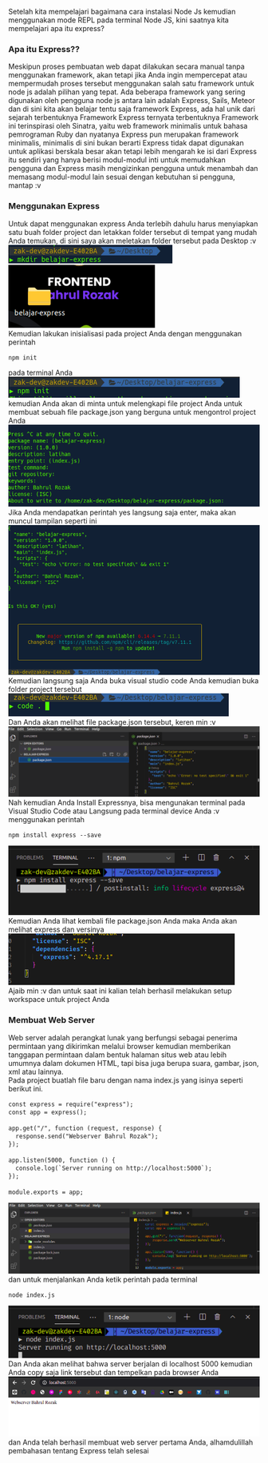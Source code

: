 Setelah kita mempelajari bagaimana cara instalasi Node Js kemudian menggunakan mode REPL pada terminal Node JS, kini saatnya kita mempelajari apa itu express?

### Apa itu Express??

Meskipun proses pembuatan web dapat dilakukan secara manual tanpa menggunakan framework, akan tetapi jika Anda ingin mempercepat atau mempermudah proses tersebut menggunakan salah satu framework untuk node js adalah pilihan yang tepat. Ada beberapa framework yang sering digunakan oleh pengguna node js antara lain adalah Express, Sails, Meteor dan di sini kita akan belajar tentu saja framework Express, ada hal unik dari sejarah terbentuknya Framework Express ternyata terbentuknya Framework ini terinspirasi oleh Sinatra, yaitu web framework minimalis untuk bahasa pemrograman Ruby dan nyatanya Express pun merupakan framework minimalis, minimalis di sini bukan berarti Express tidak dapat digunakan untuk aplikasi berskala besar akan tetapi lebih mengarah ke isi dari Express itu sendiri yang hanya berisi modul-modul inti untuk memudahkan pengguna dan Express masih mengizinkan pengguna untuk menambah dan memasang modul-modul lain sesuai dengan kebutuhan si pengguna, mantap :v

### Menggunakan Express

Untuk dapat menggunakan express Anda terlebih dahulu harus menyiapkan satu buah folder project dan letakkan folder tersebut di tempat yang mudah Anda temukan, di sini saya akan meletakan folder tersebut pada Desktop :v <br>
![](https://github.com/Bahrul-Rozak/Belajar-Node-JS/blob/main/02_Mengenal_Express/image/mkdir.png) <br>
![](https://github.com/Bahrul-Rozak/Belajar-Node-JS/blob/main/02_Mengenal_Express/image/projectfolder.png) <br>
Kemudian lakukan inisialisasi pada project Anda dengan menggunakan perintah <br>

```
npm init
```

pada terminal Anda <br>
![](https://github.com/Bahrul-Rozak/Belajar-Node-JS/blob/main/02_Mengenal_Express/image/initial.png)<br>
kemudian Anda akan di minta untuk melengkapi file project Anda untuk membuat sebuah file package.json yang berguna untuk mengontrol project Anda <br>
![](https://github.com/Bahrul-Rozak/Belajar-Node-JS/blob/main/02_Mengenal_Express/image/inputdata.png) <br>
Jika Anda mendapatkan perintah yes langsung saja enter, maka akan muncul tampilan seperti ini <br>
![](https://github.com/Bahrul-Rozak/Belajar-Node-JS/blob/main/02_Mengenal_Express/image/enter.png) <br>
Kemudian langsung saja Anda buka visual studio code Anda kemudian buka folder project tersebut <br>
![](https://github.com/Bahrul-Rozak/Belajar-Node-JS/blob/main/02_Mengenal_Express/image/openvscode.png) <br>
Dan Anda akan melihat file package.json tersebut, keren min :v <br>
![](https://github.com/Bahrul-Rozak/Belajar-Node-JS/blob/main/02_Mengenal_Express/image/filejson.png) <br>
Nah kemudian Anda Install Expressnya, bisa mengunakan terminal pada Visual Studio Code atau Langsung pada terminal device Anda :v <br>
menggunakan perintah <br>

```
npm install express --save
```

![](https://github.com/Bahrul-Rozak/Belajar-Node-JS/blob/main/02_Mengenal_Express/image/installexpress.png) <br>
Kemudian Anda lihat kembali file package.json Anda maka Anda akan melihat express dan versinya <br>
![](https://github.com/Bahrul-Rozak/Belajar-Node-JS/blob/main/02_Mengenal_Express/image/valid.png) <br>
Ajaib min :v dan untuk saat ini kalian telah berhasil melakukan setup workspace untuk project Anda

### Membuat Web Server

Web server adalah perangkat lunak yang berfungsi sebagai penerima permintaan yang dikirimkan melalui browser kemudian memberikan tanggapan permintaan dalam bentuk halaman situs web atau lebih umumnya dalam dokumen HTML, tapi bisa juga berupa suara, gambar, json, xml atau lainnya.
<br>
Pada project buatlah file baru dengan nama index.js yang isinya seperti berikut ini.

```
const express = require("express");
const app = express();

app.get("/", function (request, response) {
  response.send("Webserver Bahrul Rozak");
});

app.listen(5000, function () {
  console.log(`Server running on http://localhost:5000`);
});

module.exports = app;
```

![](https://github.com/Bahrul-Rozak/Belajar-Node-JS/blob/main/02_Mengenal_Express/image/webserver.png) <br>
dan untuk menjalankan Anda ketik perintah pada terminal <br>

```
node index.js
```

![](https://github.com/Bahrul-Rozak/Belajar-Node-JS/blob/main/02_Mengenal_Express/image/runserver.png)<br>
Dan Anda akan melihat bahwa server berjalan di localhost 5000 kemudian Anda copy saja link tersebut dan tempelkan pada browser Anda <br>
![](https://github.com/Bahrul-Rozak/Belajar-Node-JS/blob/main/02_Mengenal_Express/image/result.png) <br>
dan Anda telah berhasil membuat web server pertama Anda, alhamdulillah pembahasan tentang Express telah selesai
